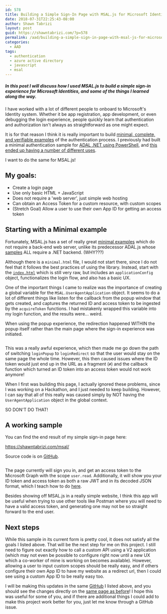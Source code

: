 ```yaml
---
id: 578
title: Building a Simple Sign-In Page with MSAL.js for Microsoft Identities
date: 2018-07-31T22:25:43-08:00
author: Shawn Tabrizi
layout: post
guid: https://shawntabrizi.com/?p=578
permalink: /aad/building-a-simple-sign-in-page-with-msal-js-for-microsoft-identities/
categories:
  - AAD
tags:
  - authentication
  - azure active directory
  - javascript
  - msal
---
```

<h5>In this post I will discuss how I used MSAL.js to build a simple sign-in experience for Microsoft Identities, and some of the things I learned along the way.</h5>

<p>I have worked with a lot of different people to onboard to Microsoft's Identity system. Whether it be app registration, app development, or even debugging the login experience, people quickly learn that authentication and authorization isn't always as straightforward as one might expect.</p>

<p>It is for that reason I think it is really important to build <a href="https://stackoverflow.com/help/mcve">minimal, complete, and verifiable examples</a> of the authentication process. I previously had built a minimal authentication sample for <a href="https://github.com/shawntabrizi/Azure-AD-Authentication-with-PowerShell-and-ADAL">ADAL .NET using PowerShell</a>, and <a href="https://shawntabrizi.com/aad/azure-ad-authentication-with-powershell-and-adal/">this ended up having a number of different uses</a>.</p>
<p>I want to do the same for MSAL.js!</p>

<h2>My goals:</h2>
<p>
<ul>
<li>Create a login page</li>
<li>Use only basic HTML + JavaScript</li>
<li>Does not require a 'web server', just simple web hosting</li>
<li>Can obtain an Access Token for a custom resource, with custom scopes</li>
<li>(Stretch Goal) Allow a user to use their own App ID for getting an access token</li>
</ul>
</p>

<h2>Starting with a Minimal example</h2>
<p>Fortunately, MSAL.js has a set of really great <a href="https://github.com/AzureAD/microsoft-authentication-library-for-js/tree/dev/lib/msal-core/samples/VanillaJSTestApp">minimal examples</a> which do not require a back-end web server, unlike its predecessor ADAL.js whose <a href="https://github.com/AzureAD/azure-activedirectory-library-for-js/wiki/Code-samples">samples</a> ALL require a .NET backend. (WHY???)</p>
<p>Although there is a <code>minimal.html</code> file, I would not start there, since I do not feel that it follows the best practices of using the library. Instead, start with the <a href="https://github.com/AzureAD/microsoft-authentication-library-for-js/blob/dev/lib/msal-core/samples/VanillaJSTestApp/index.html"><code>index.html</code></a> which is still very raw, but includes an <code>applicationConfig</code> object, functionalizes the login flow, and also has a basic UX.</p>

<p>One of the important things I came to realize was the importance of creating a global variable for the <code>MSAL.UserAgentApplication</code> object. It seems to do a lot of different things like listen for the callback from the popup window that gets created, and captures the returned ID and access token to be ingested by the <code>acquireToken</code> functions. I had mistakenly wrapped this variable into my login function, and the results were... weird.</p>

<p>When using the popup experience, the redirection happened WITHIN the popup itself rather than the main page where the sign-in experience was initiated.</p>
<img alt='' class='alignnone size-full wp-image-584 ' src='https://shawntabrizi.com/wordpress/wp-content/uploads/2018/07/img_5b614c4d2d483.png' />
<p>This was a really awful experience, which then made me go down the path of switching <code>loginPopup</code> to <code>loginRedirect</code> so that the user would stay on the same page the whole time. However, this then caused issues where the ID token would just end up in the URL as a fragment (<code>#</code>) and the callback function which turned an ID token into an access token would not work anymore!</p>

<p>When I first was building this page, I actually ignored these problems, since I was working on a Hackathon, and I just needed to keep building. However, I can say that all of this really was caused simply by NOT having the <code>UserAgentApplication</code> object in the global context.</p>
<p>SO DON'T DO THAT!</p>

<h2>A working sample</h2>
<p>You can find the end result of my simple sign-in page here:</p>
<p><a href="https://shawntabrizi.com/msal/">https://shawntabrizi.com/msal/</a></p>

<p>Source code is on <a href="https://github.com/shawntabrizi/Microsoft-Authentication-with-MSAL.js">GitHub</a>.</p>

<img alt='' class='alignnone size-full wp-image-588 ' src='https://shawntabrizi.com/wordpress/wp-content/uploads/2018/07/img_5b614ec708ba1.png' />

<p>The page currently will sign you in, and get an access token to the Microsoft Graph with the scope <code>user.read</code>. Additionally, it will show you your ID token and access token as both a raw JWT and in its decoded JSON format, which I teach how to do <a href="https://shawntabrizi.com/aad/decoding-jwt-tokens/">here</a>.</p>

<p>Besides showing off MSAL.js in a really simple website, I think this app will be useful when trying to use other tools like Postman where you will need to have a valid access token, and generating one may not be so straight forward to the end user.</p>

<h2>Next steps</h2>
<p>While this sample in its current form is pretty cool, it does not satisfy all the goals I listed above. That will be the next step for me on this project. I still need to figure out exactly how to call a custom API using a V2 application (which may not even be possible to configure right now until a new UX which a co-worker of mine is working on becomes available). However, allowing a user to input custom scopes should be really easy, and if others configure their own App ID to have my website as a redirect url, then I could see using a custom App ID to be really easy too.</p>

<p>I will be making this updates in the same <a href="https://github.com/shawntabrizi/Microsoft-Authentication-with-MSAL.js">GitHub</a> I listed above, and you should see the changes directly on the <a href="https://shawntabrizi.com/msal/">same page as before</a>! I hope this was useful for some of you, and if there are additional things I could add to make this project work better for you, just let me know through a GitHub issue.</p>
